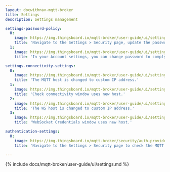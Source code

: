 ```yaml
---
layout: docwithnav-mqtt-broker
title: Settings
description: Settings management

settings-password-policy:
  0:
    image: https://img.thingsboard.io/mqtt-broker/user-guide/ui/settings-password-policy-1.png
    title: 'Navigate to the Settings > Security page, update the password policy and click "Save" to apply changes.'
  1:
    image: https://img.thingsboard.io/mqtt-broker/user-guide/ui/settings-password-policy-2.png
    title: 'In your Account settings, you can change password to comply with the new password policy.'

settings-connectivity-settings:
  0:
    image: https://img.thingsboard.io/mqtt-broker/user-guide/ui/settings-connectivity-settings-1.png
    title: 'The MQTT host is changed to custom IP address.'
  1:
    image: https://img.thingsboard.io/mqtt-broker/user-guide/ui/settings-connectivity-settings-2.png
    title: 'Check connectivity window uses new host.'
  2:
    image: https://img.thingsboard.io/mqtt-broker/user-guide/ui/settings-connectivity-settings-3.png
    title: 'The WS host is changed to custom IP address.'
  3:
    image: https://img.thingsboard.io/mqtt-broker/user-guide/ui/settings-connectivity-settings-4.png
    title: 'WebSocket Credentials window uses new host.'

authentication-settings:
  0:
    image: https://img.thingsboard.io/mqtt-broker/security/auth-providers/authentication-settings.png
    title: 'Navigate to the Settings > Security page to check the MQTT Authentication Settings.'

---
```


{% include docs/mqtt-broker/user-guide/ui/settings.md %}
